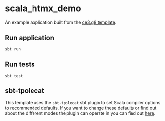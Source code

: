 # scala_htmx_demo

An example application built from the [ce3.g8 template](https://github.com/typelevel/ce3.g8).

## Run application

```shell
sbt run
```

## Run tests

```shell
sbt test
```

## sbt-tpolecat

This template uses the `sbt-tpolecat` sbt plugin to set Scala compiler options to recommended defaults. If you want to change these defaults or find out about the different modes the plugin can operate in you can find out [here](https://github.com/typelevel/sbt-tpolecat/).
